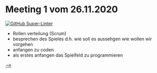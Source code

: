 # Meeting 1 vom 26.11.2020
[![GitHub Super-Linter](https://github.com/AmmourMaurice/4Gewinnt/workflows/Lint%20Code%20Base/badge.svg)](https://github.com/marketplace/actions/super-linter)

- Rollen verteilung (Scrum)
- besprechen des Spieles d.h. wie soll es aussehgen wie wollen wir vorgehen
- anfangen zu coden
- als erstes anfangen das Spielfeld zu programmieren


[-->](Meeting/Meeting2.md)
